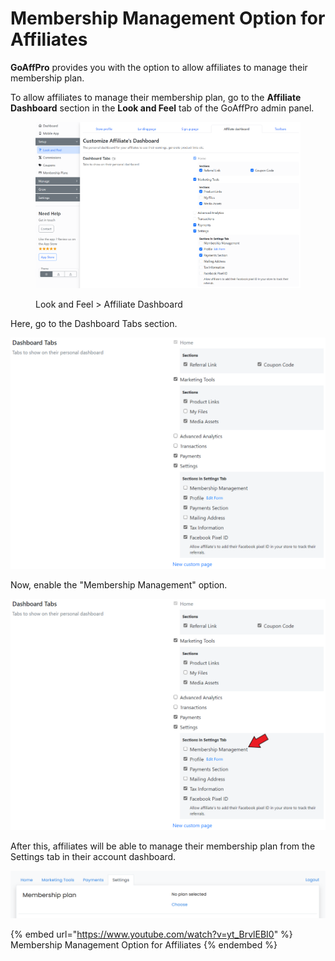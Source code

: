 # Membership Management Option for Affiliates

**GoAffPro** provides you with the option to allow affiliates to manage their membership plan.&#x20;

To allow affiliates to manage their membership plan, go to the **Affiliate Dashboard** section in the **Look and Feel** tab of the GoAffPro admin panel.&#x20;

<figure><img src="../../../.gitbook/assets/image (109).png" alt=""><figcaption><p>Look and Feel > Affiliate Dashboard</p></figcaption></figure>

Here, go to the Dashboard Tabs section.

![Dashboard Tabs](<../../../.gitbook/assets/image (2734).png>)

Now, enable the "Membership Management" option.

![Enable the "Membership Management" option](<../../../.gitbook/assets/Screenshot 2021-07-22 111832.png>)

After this, affiliates will be able to manage their membership plan from the Settings tab in their account dashboard.

![](<../../../.gitbook/assets/image (2100).png>)

{% embed url="https://www.youtube.com/watch?v=yt_BrvlEBI0" %}
Membership Management Option for Affiliates
{% endembed %}
